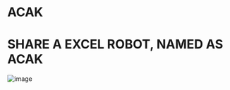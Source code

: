 # ACAK
# SHARE A EXCEL ROBOT, NAMED AS ACAK
 ![image](https://github.com/sdupjj/ACAK/blob/master/screenshots/20181224%20DEMO%2001.jpg)
